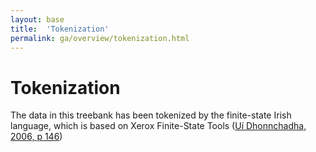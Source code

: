 ```yaml
---
layout: base
title:  'Tokenization'
permalink: ga/overview/tokenization.html
---
```


# Tokenization

The data in this treebank has been tokenized by the finite-state Irish language, which is based on Xerox Finite-State Tools ([Uí Dhonnchadha, 2006, p 146](http://doras.dcu.ie/2349/))
